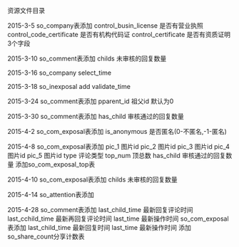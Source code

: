 ﻿资源文件目录

2015-3-5
so_company表添加
control_busin_license    是否有营业执照
control_code_certificate 是否有机构代码证
control_certificate      是否有资质证明
3个字段

2015-3-10
so_comment表添加
childs                   未审核的回复数量

2015-3-16
so_company
select_time

2015-3-18
so_inexposal
add validate_time

2015-3-24
so_comment表添加
pparent_id 祖父id 默认为0

2015-3-30
so_comment表添加
has_child 审核通过的回复数量

2015-4-2
so_com_exposal表添加
is_anonymous 是否匿名(0-不匿名,-1-匿名)

2015-4-8
so_com_exposal表添加
pic_1 图片id
pic_2 图片id
pic_3 图片id
pic_4 图片id
pic_5 图片id
type 评论类型
top_num 顶总数
has_child 审核通过的回复数量
添加so_com_exposal_top表

2015-4-10
so_com_exposal表添加
childs 未审核的回复数量

2015-4-14
so_attention表添加

2015-4-28
so_comment表添加
last_child_time 最新回复评论时间
last_cchild_time 最新再回复评论时间
last_time 最新操作时间
so_com_exposal表添加
last_child_time 最新回复时间
last_time 最新操作时间
添加so_share_count分享计数表
